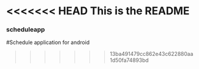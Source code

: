 <<<<<<< HEAD
This is the README
=======
### scheduleapp
#Schedule application for android
>>>>>>> 13ba491479cc862e43c622880aa1d50fa74893bd

